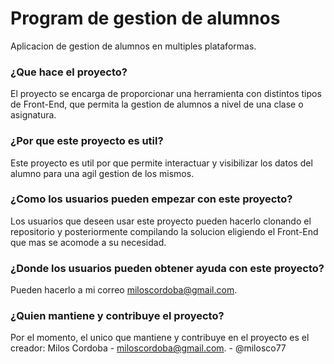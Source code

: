 # Program de gestion de alumnos
Aplicacion de gestion de alumnos en multiples plataformas.

### ¿Que hace el proyecto?
    
El proyecto se encarga de proporcionar una herramienta con distintos tipos de Front-End, que permita la gestion de alumnos a nivel de una clase o asignatura.
    
### ¿Por que este proyecto es util?
    
Este proyecto es util por que permite interactuar y visibilizar los datos del alumno para una agil gestion de los mismos.
    
### ¿Como los usuarios pueden empezar con este proyecto?
    
Los usuarios que deseen usar este proyecto pueden hacerlo clonando el repositorio y posteriormente compilando la solucion eligiendo el Front-End que mas se acomode a su necesidad.
    
### ¿Donde los usuarios pueden obtener ayuda con este proyecto?
    
Pueden hacerlo a mi correo miloscordoba@gmail.com.
    
### ¿Quien mantiene y contribuye el proyecto?
    
Por el momento, el unico que mantiene y contribuye en el proyecto es el creador: Milos Cordoba - miloscordoba@gmail.com. - @milosco77
